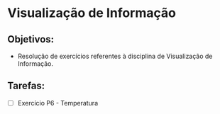 # Visualização de Informação

## Objetivos:

- Resolução de exercícios referentes à disciplina de Visualização de Informação.

## Tarefas:

- [ ] Exercício P6 - Temperatura
